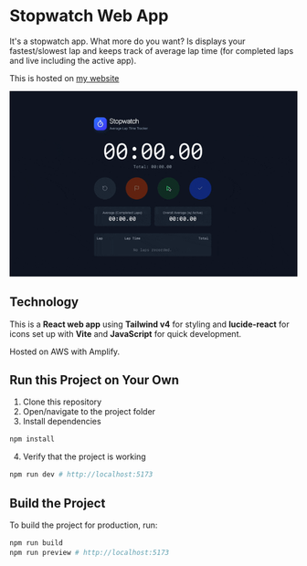 # Stopwatch Web App

It's a stopwatch app. What more do you want? Is displays your fastest/slowest lap and keeps track of average lap time (for completed laps and live including the active app).

This is hosted on [my website](https://stopwatch.joelbreit.com)

![Demo](./docs/demo.gif)

## Technology

This is a **React web app** using **Tailwind v4** for styling and **lucide-react** for icons set up with **Vite** and **JavaScript** for quick development.

Hosted on AWS with Amplify.

## Run this Project on Your Own

1. Clone this repository
2. Open/navigate to the project folder
3. Install dependencies

```bash
npm install
```

4. Verify that the project is working

```bash
npm run dev # http://localhost:5173
```

## Build the Project

To build the project for production, run:

```bash
npm run build
npm run preview # http://localhost:5173
```